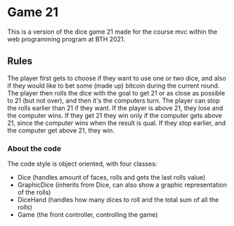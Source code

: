 # Game 21

This is a version of the dice game 21 made for the course mvc within the web programming program at BTH 2021.

## Rules

The player first gets to choose if they want to use one or two dice, and also if they would like to bet some
(made up) bitcoin during the current round. The player then rolls the dice with the goal to get 21 or as close
as possible to 21 (but not over), and then it's the computers turn. The player can stop the rolls earlier than
21 if they want. If the player is above 21, they lose and the computer wins. If they get 21 they win only if the
computer gets above 21, since the computer wins when the result is qual. If they stop earlier, and the computer get
above 21, they win.


### About the code
The code style is object oriented, with four classes:
* Dice (handles amount of faces, rolls and gets the last rolls value)
* GraphicDice (inherits from Dice, can also show a graphic representation of the rolls)
* DiceHand (handles how many dices to roll and the total sum of all the rolls)
* Game (the front controller, controlling the game)
